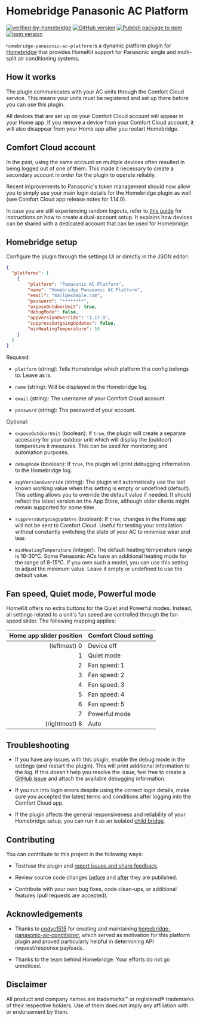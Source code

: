 # Homebridge Panasonic AC Platform

[![verified-by-homebridge](https://badgen.net/badge/homebridge/verified/purple)](https://github.com/homebridge/homebridge/wiki/Verified-Plugins)
[![GitHub version](https://img.shields.io/github/package-json/v/embee8/homebridge-panasonic-ac-platform?label=GitHub)](https://github.com/embee8/homebridge-panasonic-ac-platform)
[![Publish package to npm](https://img.shields.io/github/workflow/status/embee8/homebridge-panasonic-ac-platform/Publish%20package%20to%20npm?label=Publish%20to%20npm)](https://github.com/embee8/homebridge-panasonic-ac-platform/actions/workflows/npm-publish.yml)
[![npm version](https://img.shields.io/npm/v/homebridge-panasonic-ac-platform?color=%23cb3837&label=npm)](https://www.npmjs.com/package/homebridge-panasonic-ac-platform)

`homebridge-panasonic-ac-platform` is a dynamic platform plugin for [Homebridge](https://homebridge.io) that provides HomeKit support for Panasonic single and multi-split air conditioning systems.

## How it works
The plugin communicates with your AC units through the Comfort Cloud service. This means your units must be registered and set up there before you can use this plugin.

All devices that are set up on your Comfort Cloud account will appear in your Home app. If you remove a device from your Comfort Cloud account, it will also disappear from your Home app after you restart Homebridge.

## Comfort Cloud account

In the past, using the same account on multiple devices often resulted in being logged out of one of them. This made it necessary to create a secondary account in order for the plugin to operate reliably.

Recent improvements to Panasonic's token management should now allow you to simply use your main login details for the Homebridge plugin as well (see Comfort Cloud app release notes for 1.14.0).

In case you are still experiencing random logouts, refer to [this guide](https://github.com/embee8/homebridge-panasonic-ac-platform/blob/master/docs/dual-account-setup.md) for instructions on how to create a dual-account setup. It explains how devices can be shared with a dedicated account that can be used for Homebridge.

## Homebridge setup
Configure the plugin through the settings UI or directly in the JSON editor:

```json
{
  "platforms": [
    {
        "platform": "Panasonic AC Platform",
        "name": "Homebridge Panasonic AC Platform",
        "email": "mail@example.com",
        "password": "********",
        "exposeOutdoorUnit": true,
        "debugMode": false,
        "appVersionOverride": "1.17.0",
        "suppressOutgoingUpdates": false,
        "minHeatingTemperature": 16
    }
  ]
}
```

Required:

* `platform` (string):
Tells Homebridge which platform this config belongs to. Leave as is.

* `name` (string):
Will be displayed in the Homebridge log.

* `email` (string):
The username of your Comfort Cloud account.

* `password` (string):
The password of your account.

Optional:

* `exposeOutdoorUnit` (boolean):
If `true`, the plugin will create a separate accessory for your outdoor unit which will display the (outdoor) temperature it measures. This can be used for monitoring and automation purposes.

* `debugMode` (boolean):
If `true`, the plugin will print debugging information to the Homebridge log.

* `appVersionOverride` (string):
The plugin will automatically use the last known working value when this setting is empty or undefined (default). This setting allows you to override the default value if needed. It should reflect the latest version on the App Store, although older clients might remain supported for some time.

* `suppressOutgoingUpdates` (boolean):
If `true`, changes in the Home app will not be sent to Comfort Cloud. Useful for testing your installation without constantly switching the state of your AC to minimise wear and tear.

* `minHeatingTemperature` (integer):
The default heating temperature range is 16-30°C. Some Panasonic ACs have an additional heating mode for the range of 8-15°C. If you own such a model, you can use this setting to adjust the minimum value. Leave it empty or undefined to use the default value.

## Fan speed, Quiet mode, Powerful mode

HomeKit offers no extra buttons for the Quiet and Powerful modes. Instead, all settings related to a unit's fan speed are controlled through the fan speed slider. The following mapping applies:

| Home app slider position  | Comfort Cloud setting |
| ------------------------: | --------------------- |
| (leftmost) 0              | Device off            |
| 1                         | Quiet mode            |
| 2                         | Fan speed: 1          |
| 3                         | Fan speed: 2          |
| 4                         | Fan speed: 3          |
| 5                         | Fan speed: 4          |
| 6                         | Fan speed: 5          |
| 7                         | Powerful mode         |
| (rightmost) 8             | Auto                  |

## Troubleshooting

- If you have any issues with this plugin, enable the debug mode in the settings (and restart the plugin). This will print additional information to the log. If this doesn't help you resolve the issue, feel free to create a [GitHub issue](https://github.com/embee8/homebridge-panasonic-ac-platform/issues) and attach the available debugging information.

- If you run into login errors despite using the correct login details, make sure you accepted the latest terms and conditions after logging into the Comfort Cloud app.

- If the plugin affects the general responsiveness and reliability of your Homebridge setup, you can run it as an isolated [child bridge](https://github.com/homebridge/homebridge/wiki/Child-Bridges).

## Contributing

You can contribute to this project in the following ways:

* Test/use the plugin and [report issues and share feedback](https://github.com/embee8/homebridge-panasonic-ac-platform/issues).

* Review source code changes [before](https://github.com/embee8/homebridge-panasonic-ac-platform/pulls) and [after](https://github.com/embee8/homebridge-panasonic-ac-platform/commits/master) they are published.

* Contribute with your own bug fixes, code clean-ups, or additional features (pull requests are accepted).

## Acknowledgements
* Thanks to [codyc1515](https://github.com/codyc1515) for creating and maintaining [homebridge-panasonic-air-conditioner](https://github.com/codyc1515/homebridge-panasonic-air-conditioner), which served as motivation for this platform plugin and proved particularly helpful in determining API request/response payloads.

* Thanks to the team behind Homebridge. Your efforts do not go unnoticed.

## Disclaimer
All product and company names are trademarks™ or registered® trademarks of their respective holders. Use of them does not imply any affiliation with or endorsement by them.
